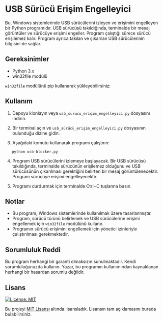 # USB Sürücü Erişim Engelleyici

Bu, Windows sistemlerinde USB sürücülerini izleyen ve erişimini engelleyen bir Python programıdır. USB sürücüsü takıldığında, terminalde bir mesaj görüntüler ve sürücüye erişimi engeller. Program çalıştığı sürece sürücü erişilemez kalır. Program ayrıca takılan ve çıkarılan USB sürücülerinin bilgisini de sağlar.

## Gereksinimler

- Python 3.x
- win32file modülü

`win32file` modülünü pip kullanarak yükleyebilirsiniz:


## Kullanım

1. Depoyu klonlayın veya `usb_sürücü_erişim_engelleyici.py` dosyasını indirin.

2. Bir terminal açın ve `usb_sürücü_erişim_engelleyici.py` dosyasının bulunduğu dizine gidin.

3. Aşağıdaki komutu kullanarak programı çalıştırın:
```shell
   python usb-blocker.py
```
4. Program USB sürücülerini izlemeye başlayacak. Bir USB sürücüsü takıldığında, terminalde sürücünün erişilemez olduğunu ve USB sürücüsünün çıkarılması gerektiğini belirten bir mesaj görüntülenecektir. Program sürücüye erişimi engelleyecektir.

5. Programı durdurmak için terminalde Ctrl+C tuşlarına basın.

## Notlar

- Bu program, Windows sistemlerinde kullanılmak üzere tasarlanmıştır.
- Program, sürücü türünü belirlemek ve USB sürücülerine erişimi engellemek için `win32file` modülünü kullanır.
- Programın sürücü erişimini engellemek için yönetici izinleriyle çalıştırılması gerekmektedir.

## Sorumluluk Reddi

Bu program herhangi bir garanti olmaksızın sunulmaktadır. Kendi sorumluluğunuzda kullanın. Yazar, bu programın kullanımından kaynaklanan herhangi bir hasardan sorumlu değildir.

## Lisans

[![License: MIT](https://img.shields.io/badge/License-MIT-yellow.svg)](https://opensource.org/licenses/MIT)

Bu projeyi [MIT Lisansı](https://opensource.org/licenses/MIT) altında lisansladık. Lisansın tam açıklamasını burada bulabilirsiniz.
